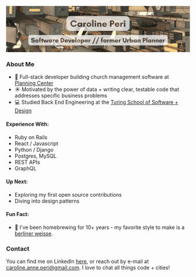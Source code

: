 <a href="url">
   <img src="banner_with_text.png" align="center" >
</a>

### About Me
- 💼 Full-stack developer building church management software at [Planning Center](https://www.planningcenter.com/)
- ☀️ Motivated by the power of data + writing clear, testable code that addresses specific business problems
- 💻 Studied Back End Engineering at the [Turing School of Software + Design](https://turing.edu/programs)


#### Experience With:
- Ruby on Rails
- React / Javascript
- Python / Django
- Postgres, MySQL
- REST APIs
- GraphQL

#### Up Next:
- Exploring my first open source contributions
- Diving into design patterns

#### Fun Fact:
- 🍻 I've been homebrewing for 10+ years - my favorite style to make is a [berliner weisse](https://www.hopculture.com/what-is-a-berliner-weisse/).

### Contact 
You can find me on LinkedIn [here](https://www.linkedin.com/in/carolineperi/), or reach out by e-mail at caroline.anne.peri@gmail.com. I love to chat all things code + cities!
